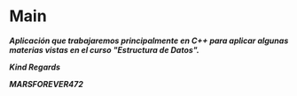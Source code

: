 # Main

**_Aplicación que trabajaremos principalmente en C++ para aplicar algunas materias vistas en el curso "Estructura de Datos"._**

**_Kind Regards_**

**_MARSFOREVER472_**
